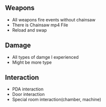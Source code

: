 ## Weapons
* All weapons fire events without chainsaw
* There is Chainsaw mp4 File
* Reload and swap

## Damage
* All types of damge I experienced
* Might be more type

## Interaction
* PDA interaction
* Door interaction
* Special room interaction(chamber, machine)